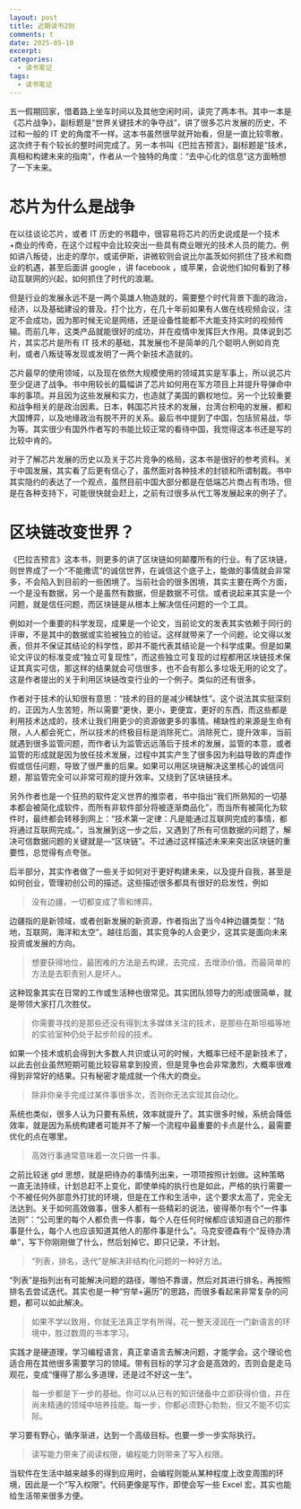 ```yaml
---
layout: post
title: 近期读书2则
comments: t
date: 2025-05-10
excerpt:
categories:
  - 读书笔记
tags:
  - 读书笔记
---
```


五一假期回家，借着路上坐车时间以及其他空闲时间，读完了两本书。其中一本是《芯片战争》，副标题是“世界关键技术的争夺战”，讲了很多芯片发展的历史，不过和一般的 IT 史的角度不一样。这本书虽然很早就开始看，但是一直比较零散，这次终于有个较长的整时间完成了。另一本书叫《巴拉吉预言》，副标题是“技术，真相和构建未来的指南”，作者从一个独特的角度：“去中心化的信息”这方面畅想了一下未来。


# 芯片为什么是战争

在以往谈论芯片，或者 IT 历史的书籍中，很容易将芯片的历史说成是一个技术+商业的传奇，在这个过程中会比较突出一些具有商业眼光的技术人员的能力。例如讲八叛徒，出走的摩尔，或诺伊斯，讲微软则会说比尔盖茨如何抓住了技术和商业的机遇，甚至后面讲 google ，讲 facebook ，或苹果，会说他们如何看到了移动互联网的兴起，如何抓住了时代的浪潮。

但是行业的发展永远不是一两个英雄人物造就的，需要整个时代背景下面的政治，经济，以及基础建设的普及。打个比方，在几十年前如果有人做在线视频会议，注定不会成功，因为那时候无论是网络，还是设备性能都不大能支持实时的视频传输。而前几年，这类产品就能很好的成功，并在疫情中发挥巨大作用。具体说到芯片，其实芯片是所有 IT 技术的基础，其发展也不是简单的几个聪明人例如肖克利，或者八叛徒等发现或发明了一两个新技术造就的。

芯片最早的使用领域，以及现在依然大规模使用的领域其实是军事上，所以说芯片至少促进了战争。书中用较长的篇幅讲了芯片如何用在军方项目上并提升导弹命中率的事项。并且因为这些发展和实力，也造就了美国的霸权地位。另一个比较重要和战争相关的是政治因素。日本，韩国芯片技术的发展，台湾台积电的发展，都和大国博弈，以及地缘政治有脱不开的关系。最后书中提到了中国，包括贸易战，华为等。其实很少有国外作者写的书能比较正常的看待中国，我觉得这本书还是写的比较中肯的。

对于了解芯片发展的历史以及关于芯片竞争的格局，这本书是很好的参考资料。关于中国发展，其实看了后更有信心了，虽然面对各种技术的封锁和所谓制裁。书中其实隐约的表达了一个观点，虽然目前中国大部分都是在低端芯片商占有市场，但是在各种支持下，可能很快就会赶上，之前有过很多从代工等发展起来的例子了。


# 区块链改变世界？

《巴拉吉预言》这本书，则更多的讲了区块链如何颠覆所有的行业。有了区块链，则世界成了一个“不能撒谎”的诚信世界，在诚信这个底子上，能做的事情就会非常多，不会陷入到目前的一些困境了。当前社会的很多困境，其实主要在两个方面，一个是没有数据，另一个是虽然有数据，但是数据不可信。或者说起来其实是一个问题，就是信任问题，而区块链是从根本上解决信任问题的一个工具。

例如对一个重要的科学发现，成果是一个论文，当前论文的发表其实依赖于同行的评审，不是其中的数据或实验被独立的验证。这样就带来了一个问题，论文得以发表，但并不保证其结论的科学性，即并不能代表其结论是一个科学成果。但是如果论文评议的标准变成“独立可复现性”，而这些独立可复现的过程都用区块链技术保证其真实可信，那这样的结果就会可信很多，也不会有那么多垃圾无用的论文了。这是作者提出的关于利用区块链改变行业的一个例子。类似的还有很多。

作者对于技术的认知很有意思：“技术的目的是减少稀缺性”。这个说法其实挺深刻的，正因为人生苦短，所以需要“更快，更小，更便宜，更好的东西，而这些都是利用技术达成的，技术让我们用更少的资源做更多的事情。稀缺性的来源是生命有限，人人都会死亡，所以技术的终极目标是消除死亡。消除死亡，提升效率，当前就遇到很多监管问题，而作者认为监管远远落后于技术的发展，监管的本意，或者监管的形成就是因为放任技术发展，过程中其实产生了很多因为利益导致的弄虚作假或信任问题，导致了很严重的后果。如果可以用区块链解决这里核心的诚信问题，那监管完全可以非常可观的提升效率。又绕到了区块链技术。

另外作者也是一个狂热的软件定义世界的推崇者，书中指出“我们所熟知的一切基本都会被简化成软件，而所有非软件部分将被逐渐商品化”，而当所有被简化为软件时，最终都会转移到网上：“技术第一定律：凡是能通过互联网完成的事情，都将通过互联网完成。”，当发展到这一步之后，又遇到了所有可信数据的问题了，解决可信数据问题的关键就是&#x2014;“区块链”。不过通过这样描述未来来突出区块链的重要性，总觉得有点夸张。

后半部分，其实作者做了一些关于如何对于更好构建未来，以及提升自我，甚至是如何创业，管理初创公司的描述。这些描述很多都具有很好的启发性，例如

> 没有边疆，一切都变成了零和博弈。

边疆指的是新领域，或者创新发展的新资源，作者指出了当今4种边疆类型：“陆地，互联网，海洋和太空”。越往后面，其实竞争的人会更少，这其实是面向未来投资或发展的方向。

> 想要获得地位，最困难的方法是去构建，去完成，去增添价值。而最简单的方法是去职责别人是坏人。

这种现象其实在日常的工作或生活种也很常见。其实团队领导力的形成很简单，就是带领大家打几次胜仗。

> 你需要寻找的是那些还没有得到太多媒体关注的技术，是那些在斯坦福等地的实验室种仍处于起步阶段的技术。

如果一个技术或机会得到大多数人共识或认可的时候，大概率已经不是新技术了，以此去创业虽然短期可能比较容易拿到投资，但是竞争也会非常激烈，大概率很难得到非常好的结果。只有秘密才能成就一个伟大的商业。

> 除非你亲手完成过某件事很多次，否则你无法实现其自动化。

系统也类似，很多人认为只要有系统，效率就提升了。其实很多时候，系统会降低效率，就是因为系统构建者可能并不了解一个流程中最重要的卡点是什么，最需要优化的点在哪里。

> 高效行事通常意味着一次只做一件事。

之前比较迷 gtd 思想，就是把待办的事情列出来，一项项按照计划做。这种策略一直无法持续，计划总赶不上变化，即使单纯的执行也是如此，严格的执行需要一个不被任何外部意外打扰的环境，但是在工作和生活中，这个要求太高了，完全无法达到。关于如何高效做事，很多人都有一些精彩的说法，彼得蒂尔有个“一件事法则”：“公司里的每个人都负责一件事，每个人在任何时候都应该知道自己的那件事是什么，每个人也应该知道其他人的那件事是什么”。马克安德森有个“反待办清单”，写下你刚刚做了什么，然后划掉它。即只记录，不计划。

> “列表，排名，迭代”是解决非结构化问题的一种好方法。

“列表”是指列出有可能解决问题的路径，哪怕不靠谱，然后对其进行排名，再按照排名去尝试迭代。其实也是一种“穷举+遍历”的思路，而很多看起来非常复杂的问题，都可以如此解决。

> 如果不学以致用，你就无法真正学有所得。花一整天浸润在一门新语言的环境中，胜过数周的书本学习。

实践才是硬道理，学习编程语言，真正拿语言去解决问题，才能学会。这个理论也适合用在其他很多需要学习的领域。带有目标的学习才会是高效的，否则会是走马观花，变成“懂得了那么多道理，还是过不好这一生”。

> 每一步都是下一步的基础。你可以从已有的知识储备中立即获得价值，并在尚未精通的领域中培养技能。每一步，你都必须野心勃勃，但又不能不切实际。

学习要有野心，循序渐进，达到一个高级目标。也要一步一步实际执行。

> 读写能力带来了阅读权限，编程能力则带来了写入权限。

当软件在生活中越来越多的得到应用时，会编程则能从某种程度上改变周围的环境，因此是一个“写入权限”。代码更像是写作，即使会写一些 Excel 宏，其实也能给生活带来很多方便。
